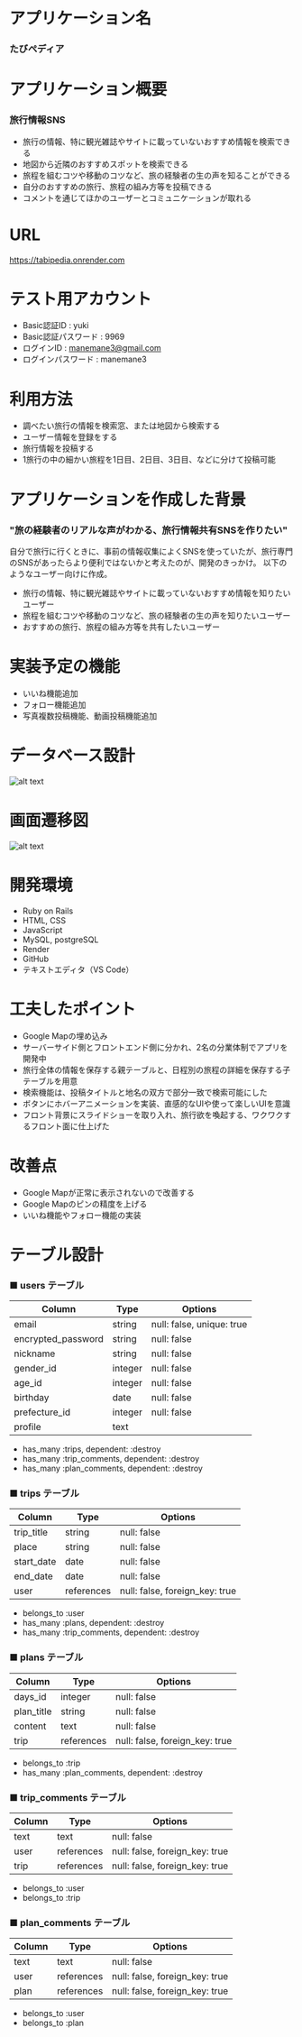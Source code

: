 # アプリケーション名
### たびぺディア


# アプリケーション概要
### 旅行情報SNS
* 旅行の情報、特に観光雑誌やサイトに載っていないおすすめ情報を検索できる
* 地図から近隣のおすすめスポットを検索できる
* 旅程を組むコツや移動のコツなど、旅の経験者の生の声を知ることができる
* 自分のおすすめの旅行、旅程の組み方等を投稿できる
* コメントを通じてほかのユーザーとコミュニケーションが取れる


# URL
https://tabipedia.onrender.com


# テスト用アカウント
* Basic認証ID : yuki
* Basic認証パスワード : 9969
* ログインID : manemane3@gmail.com
* ログインパスワード : manemane3


# 利用方法
* 調べたい旅行の情報を検索窓、または地図から検索する
* ユーザー情報を登録をする
* 旅行情報を投稿する
* 1旅行の中の細かい旅程を1日目、2日目、3日目、などに分けて投稿可能


# アプリケーションを作成した背景
### "旅の経験者のリアルな声がわかる、旅行情報共有SNSを作りたい"
自分で旅行に行くときに、事前の情報収集によくSNSを使っていたが、旅行専門のSNSがあったらより便利ではないかと考えたのが、開発のきっかけ。
以下のようなユーザー向けに作成。
* 旅行の情報、特に観光雑誌やサイトに載っていないおすすめ情報を知りたいユーザー
* 旅程を組むコツや移動のコツなど、旅の経験者の生の声を知りたいユーザー
* おすすめの旅行、旅程の組み方等を共有したいユーザー


# 実装予定の機能
* いいね機能追加
* フォロー機能追加
* 写真複数投稿機能、動画投稿機能追加


# データベース設計
![alt text](<スクリーンショット 2024-05-01 14.11.17.png>)


# 画面遷移図
![alt text](<スクリーンショット 2024-04-29 13.02.19.png>)


# 開発環境
* Ruby on Rails
* HTML, CSS
* JavaScript
* MySQL, postgreSQL
* Render
* GitHub
* テキストエディタ（VS Code）


# 工夫したポイント
* Google Mapの埋め込み
* サーバーサイド側とフロントエンド側に分かれ、2名の分業体制でアプリを開発中
* 旅行全体の情報を保存する親テーブルと、日程別の旅程の詳細を保存する子テーブルを用意
* 検索機能は、投稿タイトルと地名の双方で部分一致で検索可能にした
* ボタンにホバーアニメーションを実装、直感的なUIや使って楽しいUIを意識
* フロント背景にスライドショーを取り入れ、旅行欲を喚起する、ワクワクするフロント面に仕上げた


# 改善点
* Google Mapが正常に表示されないので改善する
* Google Mapのピンの精度を上げる
* いいね機能やフォロー機能の実装


# テーブル設計

### ■ users テーブル

| Column                    | Type       | Options                        |
| ------------------------- | ---------- | ------------------------------ |
| email                     | string     | null: false, unique: true      |
| encrypted_password        | string     | null: false                    |
| nickname                  | string     | null: false                    |
| gender_id                 | integer    | null: false                    |
| age_id                    | integer    | null: false                    |
| birthday                  | date       | null: false                    |
| prefecture_id             | integer    | null: false                    |
| profile                   | text       |                                |

- has_many :trips, dependent: :destroy
- has_many :trip_comments, dependent: :destroy
- has_many :plan_comments, dependent: :destroy


### ■ trips テーブル

| Column                    | Type       | Options                        |
| ------------------------- | ---------- | ------------------------------ |
| trip_title                | string     | null: false                    |
| place                     | string     | null: false                    |
| start_date                | date       | null: false                    |
| end_date                  | date       | null: false                    |
| user                      | references | null: false, foreign_key: true |

- belongs_to :user
- has_many :plans, dependent: :destroy
- has_many :trip_comments, dependent: :destroy


### ■ plans テーブル

| Column                    | Type       | Options                        |
| ------------------------- | ---------- | ------------------------------ |
| days_id                   | integer    | null: false                    |
| plan_title                | string     | null: false                    |
| content                   | text       | null: false                    |
| trip                      | references | null: false, foreign_key: true |

- belongs_to :trip
- has_many :plan_comments, dependent: :destroy


### ■ trip_comments テーブル

| Column                    | Type       | Options                        |
| ------------------------- | ---------- | ------------------------------ |
| text                      | text       | null: false                    |
| user                      | references | null: false, foreign_key: true |
| trip                      | references | null: false, foreign_key: true |

- belongs_to :user
- belongs_to :trip


### ■ plan_comments テーブル

| Column                    | Type       | Options                        |
| ------------------------- | ---------- | ------------------------------ |
| text                      | text       | null: false                    |
| user                      | references | null: false, foreign_key: true |
| plan                      | references | null: false, foreign_key: true |

- belongs_to :user
- belongs_to :plan